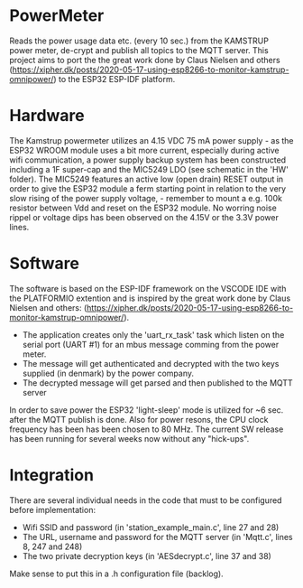 # PowerMeter
Reads the power usage data etc. (every 10 sec.) from the KAMSTRUP power meter, de-crypt and publish all topics to the MQTT server.
This project aims to port the the great work done by Claus Nielsen and others (https://xipher.dk/posts/2020-05-17-using-esp8266-to-monitor-kamstrup-omnipower/)
to the ESP32 ESP-IDF platform.

# Hardware
The Kamstrup powermeter utilizes an 4.15 VDC 75 mA power supply - as the ESP32 WROOM module uses a bit more current, especially during active wifi communication,
a power supply backup system has been constructed including a 1F super-cap and the MIC5249 LDO (see schematic in the 'HW' folder). The MIC5249 features an active low
(open drain) RESET output in order to give the ESP32 module a ferm starting point in relation to the very slow rising of the power supply voltage, - remember to mount a e.g.
100k resistor between Vdd and reset on the ESP32 module. No worring noise rippel or voltage dips has been observed on the 4.15V or the 3.3V power lines.

# Software
The software is based on the ESP-IDF framework on the VSCODE IDE with the PLATFORMIO extention and is inspired by the great work done by Claus Nielsen and others:
(https://xipher.dk/posts/2020-05-17-using-esp8266-to-monitor-kamstrup-omnipower/).
 - The application creates only the 'uart_rx_task' task which listen on the serial port (UART #1) for an mbus message comming from the power meter.
 - The message will get authenticated and decrypted with the two keys supplied (in denmark) by the power company.
 - The decrypted message will get parsed and then published to the MQTT server
 
 In order to save power the ESP32 'light-sleep' mode is utilized for ~6 sec. after the MQTT publish is done. Also for power resons, the CPU clock frequency has been
 has been chosen to 80 MHz.
 The current SW release has been running for several weeks now without any "hick-ups".

# Integration
There are several individual needs in the code that must to be configured before implementation:
 - Wifi SSID and password (in 'station_example_main.c', line 27 and 28)
 - The URL, username and password for the MQTT server (in 'Mqtt.c', lines 8, 247 and 248)
 - The two private decryption keys (in 'AESdecrypt.c', line 37 and 38)
 
 Make sense to put this in a .h configuration file (backlog).


